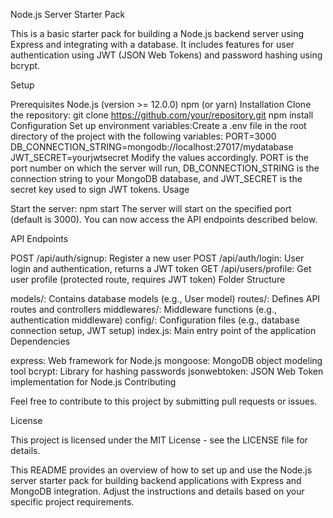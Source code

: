 Node.js Server Starter Pack

This is a basic starter pack for building a Node.js backend server using Express and integrating with a database. It includes features for user authentication using JWT (JSON Web Tokens) and password hashing using bcrypt.

Setup

Prerequisites
Node.js (version >= 12.0.0)
npm (or yarn)
Installation
Clone the repository:
git clone https://github.com/your/repository.git
npm install
Configuration
Set up environment variables:Create a .env file in the root directory of the project with the following variables:
PORT=3000
DB_CONNECTION_STRING=mongodb://localhost:27017/mydatabase
JWT_SECRET=yourjwtsecret
Modify the values accordingly. PORT is the port number on which the server will run, DB_CONNECTION_STRING is the connection string to your MongoDB database, and JWT_SECRET is the secret key used to sign JWT tokens.
Usage

Start the server:
npm start
The server will start on the specified port (default is 3000). You can now access the API endpoints described below.

API Endpoints

POST /api/auth/signup: Register a new user
POST /api/auth/login: User login and authentication, returns a JWT token
GET /api/users/profile: Get user profile (protected route, requires JWT token)
Folder Structure

models/: Contains database models (e.g., User model)
routes/: Defines API routes and controllers
middlewares/: Middleware functions (e.g., authentication middleware)
config/: Configuration files (e.g., database connection setup, JWT setup)
index.js: Main entry point of the application
Dependencies

express: Web framework for Node.js
mongoose: MongoDB object modeling tool
bcrypt: Library for hashing passwords
jsonwebtoken: JSON Web Token implementation for Node.js
Contributing

Feel free to contribute to this project by submitting pull requests or issues.

License

This project is licensed under the MIT License - see the LICENSE file for details.

This README provides an overview of how to set up and use the Node.js server starter pack for 
building backend applications with Express and MongoDB integration. Adjust the instructions and
details based on your specific project requirements.

